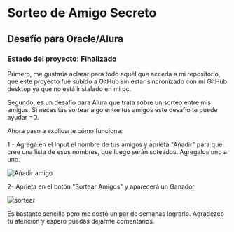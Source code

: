 <h1> Sorteo de Amigo Secreto</h1>
<h2>Desafío para Oracle/Alura</h2>
<h3>Estado del proyecto: Finalizado</h3>

<p>Primero, me gustaría aclarar para todo aquél que acceda a mi repositorio, que este proyecto fue subido a GitHub sin estar sincronizado con mi GitHub desktop ya que no está instalado en mi pc.

Segundo, es un desafío para Alura que trata sobre un sorteo entre mis amigos. Si necesitás sortear algo entre tus amigos este desafío te puede ayudar =D.

Ahora paso a explicarte cómo funciona:

1 - Agregá en el Input el nombre de tus amigos y aprieta "Añadir" para que cree una lista de esos nombres, que luego serán soteados. Agregalos uno a uno.

![Añadir amigo](https://github.com/user-attachments/assets/dfe768db-c2c0-4bd6-b9de-5f6c89dcc6fc)

2- Aprieta en el botón "Sortear Amigos" y aparecerá un Ganador.

![sortear](https://github.com/user-attachments/assets/f336c1f1-1036-4cc8-808e-f4d51b657ec0)
</p>

Es bastante sencillo pero me costó un par de semanas lograrlo. Agradezco tu atención y espero puedas dejarme comentarios.
